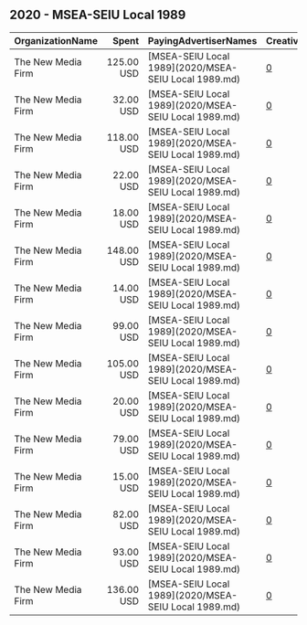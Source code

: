 ## 2020 - MSEA-SEIU Local 1989 
|OrganizationName|Spent|PayingAdvertiserNames|CreativeUrls|Impressions|Genders|AgeBrackets|CountryCodes|BillingAddresses|CandidateBallotInformation|
|:---|---:|:---|:---|---:|:---|:---|:---|:---|:---|
|The New Media Firm|125.00 USD|[MSEA-SEIU Local 1989](2020/MSEA-SEIU Local 1989.md)|[0](https://www.snap.com/political-ads/asset/8bf0807dc43d56c7df3dc428c7dc7573c6fb7cc0bc329c7c907ad6b0f878110b?mediaType=mp4)|20,253||18+|united states|"1730 Rhode Island Ave, NW Ste 213,Washington,20036,US"|MSEA - SEIU Local 1989|
|The New Media Firm|32.00 USD|[MSEA-SEIU Local 1989](2020/MSEA-SEIU Local 1989.md)|[0](https://www.snap.com/political-ads/asset/71e1b523c820e76acd11d3943d7add61f1946ebf65ec1b37823e4a5b4bd91dbb?mediaType=mp4)|4,183||18+|united states|"1730 Rhode Island Ave, NW Ste 213,Washington,20036,US"|MSEA - SEIU Local 1989|
|The New Media Firm|118.00 USD|[MSEA-SEIU Local 1989](2020/MSEA-SEIU Local 1989.md)|[0](https://www.snap.com/political-ads/asset/94bddf340df672f18edb045516128009f648e158ea15567420f8586f5809a7e0?mediaType=mp4)|18,533||18+|united states|"1730 Rhode Island Ave, NW Ste 213,Washington,20036,US"|MSEA - SEIU Local 1989|
|The New Media Firm|22.00 USD|[MSEA-SEIU Local 1989](2020/MSEA-SEIU Local 1989.md)|[0](https://www.snap.com/political-ads/asset/94bddf340df672f18edb045516128009f648e158ea15567420f8586f5809a7e0?mediaType=mp4)|3,428||18+|united states|"1730 Rhode Island Ave, NW Ste 213,Washington,20036,US"|MSEA - SEIU Local 1989|
|The New Media Firm|18.00 USD|[MSEA-SEIU Local 1989](2020/MSEA-SEIU Local 1989.md)|[0](https://www.snap.com/political-ads/asset/8bf0807dc43d56c7df3dc428c7dc7573c6fb7cc0bc329c7c907ad6b0f878110b?mediaType=mp4)|2,988||18+|united states|"1730 Rhode Island Ave, NW Ste 213,Washington,20036,US"|MSEA - SEIU Local 1989|
|The New Media Firm|148.00 USD|[MSEA-SEIU Local 1989](2020/MSEA-SEIU Local 1989.md)|[0](https://www.snap.com/political-ads/asset/94bddf340df672f18edb045516128009f648e158ea15567420f8586f5809a7e0?mediaType=mp4)|22,051||18+|united states|"1730 Rhode Island Ave, NW Ste 213,Washington,20036,US"|MSEA - SEIU Local 1989|
|The New Media Firm|14.00 USD|[MSEA-SEIU Local 1989](2020/MSEA-SEIU Local 1989.md)|[0](https://www.snap.com/political-ads/asset/8bf0807dc43d56c7df3dc428c7dc7573c6fb7cc0bc329c7c907ad6b0f878110b?mediaType=mp4)|2,305||18+|united states|"1730 Rhode Island Ave, NW Ste 213,Washington,20036,US"|MSEA - SEIU Local 1989|
|The New Media Firm|99.00 USD|[MSEA-SEIU Local 1989](2020/MSEA-SEIU Local 1989.md)|[0](https://www.snap.com/political-ads/asset/71e1b523c820e76acd11d3943d7add61f1946ebf65ec1b37823e4a5b4bd91dbb?mediaType=mp4)|14,508||18+|united states|"1730 Rhode Island Ave, NW Ste 213,Washington,20036,US"|MSEA - SEIU Local 1989|
|The New Media Firm|105.00 USD|[MSEA-SEIU Local 1989](2020/MSEA-SEIU Local 1989.md)|[0](https://www.snap.com/political-ads/asset/71e1b523c820e76acd11d3943d7add61f1946ebf65ec1b37823e4a5b4bd91dbb?mediaType=mp4)|16,044||18+|united states|"1730 Rhode Island Ave, NW Ste 213,Washington,20036,US"|MSEA - SEIU Local 1989|
|The New Media Firm|20.00 USD|[MSEA-SEIU Local 1989](2020/MSEA-SEIU Local 1989.md)|[0](https://www.snap.com/political-ads/asset/71e1b523c820e76acd11d3943d7add61f1946ebf65ec1b37823e4a5b4bd91dbb?mediaType=mp4)|3,389||18+|united states|"1730 Rhode Island Ave, NW Ste 213,Washington,20036,US"|MSEA - SEIU Local 1989|
|The New Media Firm|79.00 USD|[MSEA-SEIU Local 1989](2020/MSEA-SEIU Local 1989.md)|[0](https://www.snap.com/political-ads/asset/94bddf340df672f18edb045516128009f648e158ea15567420f8586f5809a7e0?mediaType=mp4)|12,852||18+|united states|"1730 Rhode Island Ave, NW Ste 213,Washington,20036,US"|MSEA - SEIU Local 1989|
|The New Media Firm|15.00 USD|[MSEA-SEIU Local 1989](2020/MSEA-SEIU Local 1989.md)|[0](https://www.snap.com/political-ads/asset/94bddf340df672f18edb045516128009f648e158ea15567420f8586f5809a7e0?mediaType=mp4)|2,299||18+|united states|"1730 Rhode Island Ave, NW Ste 213,Washington,20036,US"|MSEA - SEIU Local 1989|
|The New Media Firm|82.00 USD|[MSEA-SEIU Local 1989](2020/MSEA-SEIU Local 1989.md)|[0](https://www.snap.com/political-ads/asset/71e1b523c820e76acd11d3943d7add61f1946ebf65ec1b37823e4a5b4bd91dbb?mediaType=mp4)|12,509||18+|united states|"1730 Rhode Island Ave, NW Ste 213,Washington,20036,US"|MSEA - SEIU Local 1989|
|The New Media Firm|93.00 USD|[MSEA-SEIU Local 1989](2020/MSEA-SEIU Local 1989.md)|[0](https://www.snap.com/political-ads/asset/8bf0807dc43d56c7df3dc428c7dc7573c6fb7cc0bc329c7c907ad6b0f878110b?mediaType=mp4)|14,751||18+|united states|"1730 Rhode Island Ave, NW Ste 213,Washington,20036,US"|MSEA - SEIU Local 1989|
|The New Media Firm|136.00 USD|[MSEA-SEIU Local 1989](2020/MSEA-SEIU Local 1989.md)|[0](https://www.snap.com/political-ads/asset/8bf0807dc43d56c7df3dc428c7dc7573c6fb7cc0bc329c7c907ad6b0f878110b?mediaType=mp4)|20,802||18+|united states|"1730 Rhode Island Ave, NW Ste 213,Washington,20036,US"|MSEA - SEIU Local 1989|
